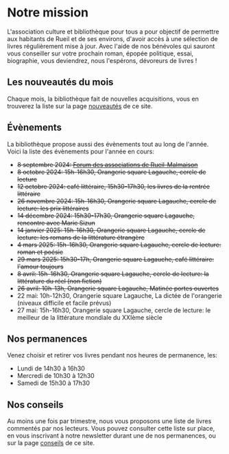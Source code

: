 # Notre mission

L'association culture et bibliothèque pour tous a pour objectif de permettre aux
habitants de Rueil et de ses environs, d'avoir accès à une sélection de livres
régulièrement mise à jour. Avec l'aide de nos bénévoles qui sauront vous
conseiller sur votre prochain roman, épopée politique, essai, biographie, vous
deviendrez, nous l'espérons, dévoreurs de livres !

## Les nouveautés du mois

Chaque mois, la bibliothèque fait de nouvelles acquisitions, vous en trouverez la
liste sur la page <a class="page-link" href="nouveautes">nouveautés</a> de ce
site.

## Évènements

La bibliothèque propose aussi des évènements tout au long de l'année. Voici la liste des évènements pour l'année en cours:

- <s>8 septembre 2024: <a href="https://www.villederueil.fr/en/node/6239">Forum
  des associations de Rueil-Malmaison</a></s>
- <s>8 octobre 2024: 15h-16h30, Orangerie square Lagauche, cercle de lecture</s>
- <s>12 octobre 2024: café littéraire, 15h30-17h30, les livres de la rentrée
  littéraire</s>
- <s>26 novembre 2024: 15h-16h30, Orangerie square Lagauche, cercle de lecture:
  les prix littéraires</s>
- <s>14 décembre 2024: 15h30-17h30, Orangerie square Lagauche, rencontre avec
  Marie Sizun</s>
- <s>14 janvier 2025: 15h-16h30, Orangerie square Lagauche, cercle de lecture:
  les romans de la littérature étrangère</s>
- <s>4 mars 2025: 15h-16h30, Orangerie square Lagauche, cercle de lecture: roman
  et poésie</s>
- <s>29 mars 2025: 15h30-17h, Orangerie square Lagauche, café littéraire: l'amour
  toujours</s>
- <s>8 avril: 15h-16h30, Orangerie square Lagauche, cercle de lecture: la
  littérature du réel (non fiction)</s>
- <s>26 avril: 10h-13h, Orangerie square Lagauche, Matinée portes ouvertes</s>
- 22 mai: 10h-12h30, Orangerie square Lagauche, La dictée de l'orangerie
  (niveaux difficile et facile prévus)
- 27 mai: 15h-16h30, Orangerie square Lagauche, cercle de lecture: le meilleur
  de la littérature mondiale du XXIème siècle

## Nos permanences

Venez choisir et retirer vos livres pendant nos heures de permanence, les:

- Lundi de 14h30 à 16h30
- Mercredi de 10h30 à 12h30
- Samedi de 15h30 à 17h30

## Nos conseils

Au moins une fois par trimestre, nous vous proposons une liste de livres
commentés par nos lecteurs. Vous pouvez consulter cette liste sur place, en vous
inscrivant à notre newsletter durant une de nos permanences, ou sur la page <a
class="page-link" href="conseils">conseils</a> de ce site.
